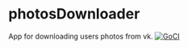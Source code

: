 # photosDownloader
App for downloading users photos from vk.
[![GoCI](https://github.com/Volodya-Petrov/photosDownloader/actions/workflows/ci.yml/badge.svg)](https://github.com/pmokeev/chartographer/actions/workflows/ci.yml)
